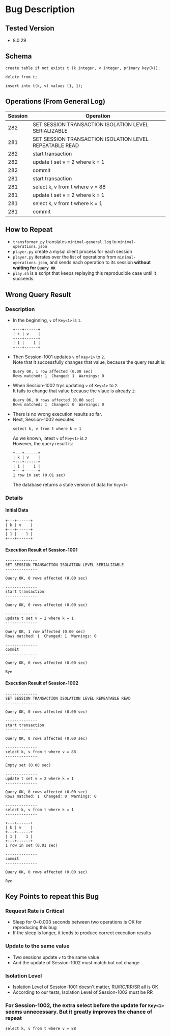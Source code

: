 # Bug Description

## Tested Version
- 8.0.29

## Schema
```
create table if not exists t (k integer, v integer, primary key(k));

delete from t;

insert into t(k, v) values (1, 1);
```

## Operations (From General Log)
| Session | Operation                                               |
| ------- | ------------------------------------------------------- |
| 282     | SET SESSION TRANSACTION ISOLATION LEVEL SERIALIZABLE    |
| 281     | SET SESSION TRANSACTION ISOLATION LEVEL REPEATABLE READ |
| 282     | start transaction                                       |
| 282     | update t set v = 2 where k = 1                          |
| 282     | commit                                                  |
| 281     | start transaction                                       |
| 281     | select k, v from t where v = 88                         |
| 281     | update t set v = 2 where k = 1                          |
| 281     | select k, v from t where k = 1                          |
| 281     | commit                                                  |

## How to Repeat

- `transformer.py` translates `minimal-general.log` to `minimal-operations.json`
- `player.py` create a mysql client process for each session
- `player.py` iterates over the list of operations from `minimal-operations.json`, and sends each operation to its session **without waiting for `Query OK`**
- `play.sh` is a script that keeps replaying this reproducible case until it succeeds.

## Wrong Query Result

### Description

- In the beginning, `v` of `Key<1>` is `1`.
  ```
  +---+------+
  | k | v    |
  +---+------+
  | 1 |    1 |
  +---+------+
  ```
- Then Session-1001 updates `v` of `Key<1>` to `2`.  
  Note that it successfully changes that value, because the query result is: 
  ```
  Query OK, 1 row affected (0.00 sec)
  Rows matched: 1  Changed: 1  Warnings: 0
  ```
- When Session-1002 trys updating `v` of `Key<1>` to `2`.  
  It fails to change that value because the vlaue is already `2`:
  ```
  Query OK, 0 rows affected (0.00 sec)
  Rows matched: 1  Changed: 0  Warnings: 0
  ```
- Thers is no wrong execution results so far.
- Next, Session-1002 executes
  ```
  select k, v from t where k = 1
  ```
  As we known, latest `v` of `Key<1>` is `2`  
  However, the query result is:
  ```
  +---+------+
  | k | v    |
  +---+------+
  | 1 |    1 |
  +---+------+
  1 row in set (0.01 sec)
  ```
  The database returns a stale version of data for `Key<1>`

### Details

#### Initial Data
```
+---+------+
| k | v    |
+---+------+
| 1 |    1 |
+---+------+
```

#### Execution Result of Session-1001
```
--------------
SET SESSION TRANSACTION ISOLATION LEVEL SERIALIZABLE
--------------

Query OK, 0 rows affected (0.00 sec)

--------------
start transaction
--------------

Query OK, 0 rows affected (0.00 sec)

--------------
update t set v = 2 where k = 1
--------------

Query OK, 1 row affected (0.00 sec)
Rows matched: 1  Changed: 1  Warnings: 0

--------------
commit
--------------

Query OK, 0 rows affected (0.00 sec)

Bye

```

#### Execution Result of Session-1002


```
--------------
SET SESSION TRANSACTION ISOLATION LEVEL REPEATABLE READ
--------------

Query OK, 0 rows affected (0.00 sec)

--------------
start transaction
--------------

Query OK, 0 rows affected (0.00 sec)

--------------
select k, v from t where v = 88
--------------

Empty set (0.00 sec)

--------------
update t set v = 2 where k = 1
--------------

Query OK, 0 rows affected (0.00 sec)
Rows matched: 1  Changed: 0  Warnings: 0

--------------
select k, v from t where k = 1
--------------

+---+------+
| k | v    |
+---+------+
| 1 |    1 |
+---+------+
1 row in set (0.01 sec)

--------------
commit
--------------

Query OK, 0 rows affected (0.00 sec)

Bye

```
   

## Key Points to repeat this Bug

### Request Rate is Critical  
- Sleep for 0~0.003 seconds between two operations is OK for reproducing this bug
- If the sleep is longer, it tends to produce correct execution results
  
### Update to the same value
- Two sessions update `v` to the same value
- And the update of Session-1002 must match but not change  
  
### Isolation Level  
- Isolation Level of Session-1001 doesn't matter, RU/RC/RR/SR all is OK
- According to our tests, Isolation Level of Session-1002 must be RR

### For Session-1002, the extra select before the update for `Key<1>` seems unnecessary. But it greatly improves the chance of repeat  
```
select k, v from t where v = 88
```